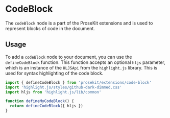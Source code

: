# CodeBlock

The `codeBlock` node is a part of the ProseKit extensions and is used to represent blocks of code in the document.

## Usage

To add a `codeBlock` node to your document, you can use the `defineCodeBlock` function. This function accepts an optional `hljs` parameter, which is an instance of the `HLJSApi` from the `highlight.js` library. This is used for syntax highlighting of the code block.

```ts
import { defineCodeBlock } from 'prosekit/extensions/code-block'
import 'highlight.js/styles/github-dark-dimmed.css'
import hljs from 'highlight.js/lib/common'

function defineMyCodeBlock() {
  return defineCodeBlock({ hljs })
}
```
